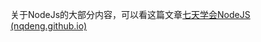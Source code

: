 关于NodeJs的大部分内容，可以看这篇文章[七天学会NodeJS (nqdeng.github.io)](https://nqdeng.github.io/7-days-nodejs/#1)



